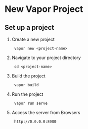 # New Vapor Project

## Set up a project

1. Create a new project

		vapor new <project-name>
		
2. Navigate to your project directory 

		cd <project-name>
		
3. Build the project

		vapor build
		
4. Run the project

		vapor run serve
		
5. Access the server from Browsers

		http://0.0.0.0:8080